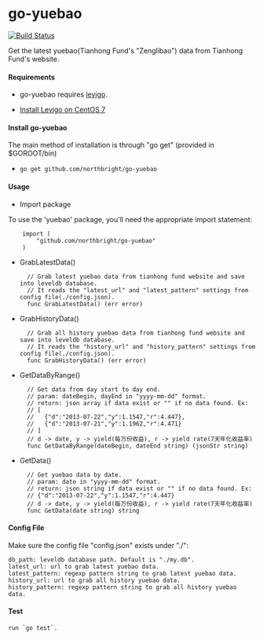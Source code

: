 # go-yuebao

[![Build Status](https://travis-ci.org/northbright/go-yuebao.svg?branch=master)](https://travis-ci.org/northbright/go-yuebao)

Get the latest yuebao(Tianhong Fund's "Zenglibao") data from Tianhong Fund's website.


#### Requirements

* go-yuebao requires [levigo](https://github.com/jmhodges/levigo).

* [Install Levigo on CentOS 7](https://github.com/northbright/Notes/blob/master/Golang/Leveldb/install-levigo-on-centos-7.md)

#### Install go-yuebao

The main method of installation is through "go get" (provided in $GOROOT/bin)

* `go get github.com/northbright/go-yuebao`

#### Usage

* Import package

To use the 'yuebao' package, you'll need the appropriate import statement:

        import (
            "github.com/northbright/go-yuebao"
        )

* GrabLatestData()

        // Grab latest yuebao data from tianhong fund website and save into leveldb database.
        // It reads the "latest_url" and "latest_pattern" settings from config file(./config.json).
        func GrabLatestData() (err error)

* GrabHistoryData()

        // Grab all history yuebao data from tianhong fund website and save into leveldb database.
        // It reads the "history_url" and "history_pattern" settings from config file(./config.json).
        func GrabHistoryData() (err error)

* GetDataByRange()

        // Get data from day start to day end.
        // param: dateBegin, dayEnd in "yyyy-mm-dd" format.
        // return: json array if data exist or "" if no data found. Ex:
        // [
        //   {"d":"2013-07-22","y":1.1547,"r":4.447},
        //   {"d":"2013-07-21","y":1.1962,"r":4.471}
        // ]
        // d -> date, y -> yield(每万份收益), r -> yield rate(7天年化收益率)
        func GetDataByRange(dateBegin, dateEnd string) (jsonStr string)

* GetData()

        // Get yuebao data by date.
        // param: date in "yyyy-mm-dd" format.
        // return: json string if data exist or "" if no data found. Ex:
        // {"d":"2013-07-22","y":1.1547,"r":4.447}
        // d -> date, y -> yield(每万份收益), r -> yield rate(7天年化收益率)
        func GetData(date string) string

#### Config File

Make sure the config file "config.json" exists under "./":

    db_path: leveldb database path. Default is "./my.db".
    latest_url: url to grab latest yuebao data.
    latest_pattern: regexp pattern string to grab latest yuebao data.
    history_url: url to grab all history yuebao data.
    history_pattern: regexp pattern string to grab all history yuebao data.

#### Test
    run `go test`.
